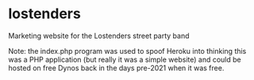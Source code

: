 # lostenders
Marketing website for the Lostenders street party band

Note: the index.php program was used to spoof Heroku into thinking this was a PHP application (but really it was a simple website) and could be hosted on free Dynos back in the days pre-2021 when it was free.
